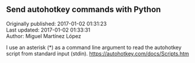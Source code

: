 ## Send autohotkey commands with Python  
Originally published: 2017-01-02 01:31:23  
Last updated: 2017-01-02 01:33:31  
Author: Miguel Martínez López  
  
I use an asterisk (*) as a command line argument to read the autohotkey script from standard input (stdin).
https://autohotkey.com/docs/Scripts.htm